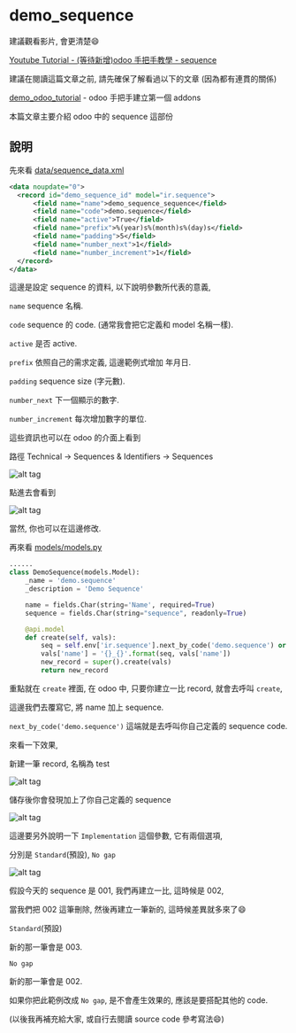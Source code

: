 # demo_sequence

建議觀看影片, 會更清楚:smile:

[Youtube Tutorial - (等待新增)odoo 手把手教學 - sequence]()

建議在閱讀這篇文章之前, 請先確保了解看過以下的文章 (因為都有連貫的關係)

[demo_odoo_tutorial](https://github.com/twtrubiks/odoo-demo-addons-tutorial/tree/master/demo_odoo_tutorial) -  odoo 手把手建立第一個 addons

本篇文章主要介紹 odoo 中的 sequence 這部份

## 說明

先來看 [data/sequence_data.xml](data/sequence_data.xml)

```xml
<data noupdate="0">
  <record id="demo_sequence_id" model="ir.sequence">
      <field name="name">demo_sequence_sequence</field>
      <field name="code">demo.sequence</field>
      <field name="active">True</field>
      <field name="prefix">%(year)s%(month)s%(day)s</field>
      <field name="padding">5</field>
      <field name="number_next">1</field>
      <field name="number_increment">1</field>
  </record>
</data>
```

這邊是設定 sequence 的資料, 以下說明參數所代表的意義,

`name` sequence 名稱.

`code` sequence 的 code. (通常我會把它定義和 model 名稱一樣).

`active` 是否 active.

`prefix` 依照自己的需求定義, 這邊範例式增加 年月日.

`padding` sequence size (字元數).

`number_next` 下一個顯示的數字.

`number_increment` 每次增加數字的單位.

這些資訊也可以在 odoo 的介面上看到

路徑 Technical -> Sequences & Identifiers -> Sequences

![alt tag](https://i.imgur.com/pEQQonC.png)

點進去會看到

![alt tag](https://i.imgur.com/0g87J44.png)

當然, 你也可以在這邊修改.

再來看 [models/models.py](models/models.py)

```python
......
class DemoSequence(models.Model):
    _name = 'demo.sequence'
    _description = 'Demo Sequence'

    name = fields.Char(string='Name', required=True)
    sequence = fields.Char(string="sequence", readonly=True)

    @api.model
    def create(self, vals):
        seq = self.env['ir.sequence'].next_by_code('demo.sequence') or '/'
        vals['name'] = '{}_{}'.format(seq, vals['name'])
        new_record = super().create(vals)
        return new_record
```

重點就在 `create` 裡面, 在 odoo 中, 只要你建立一比 record, 就會去呼叫 `create`,

這邊我們去覆寫它, 將 name 加上 sequence.

`next_by_code('demo.sequence')` 這端就是去呼叫你自己定義的 sequence code.

來看一下效果,

新建一筆 record, 名稱為 test

![alt tag](https://i.imgur.com/9vL348K.png)

儲存後你會發現加上了你自己定義的 sequence

![alt tag](https://i.imgur.com/62Sg69B.png)

這邊要另外說明一下 `Implementation` 這個參數, 它有兩個選項,

分別是 `Standard`(預設), `No gap`

![alt tag](https://i.imgur.com/TRSEzrZ.png)

假設今天的 sequence 是 001, 我們再建立一比, 這時候是 002,

當我們把 002 這筆刪除, 然後再建立一筆新的, 這時候差異就多來了:smile:

`Standard`(預設)

新的那一筆會是 003.

`No gap`

新的那一筆會是 002.

如果你把此範例改成 `No gap`, 是不會產生效果的, 應該是要搭配其他的 code.

(以後我再補充給大家, 或自行去閱讀 source code 參考寫法:smile:)

